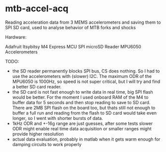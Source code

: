 # mtb-accel-acq
Reading acceleration data from 3 MEMS accelerometers and saving them to SPI SD card, used to analyse behavior of MTB forks and shocks

Hardware:

Adafruit Itsybitsy M4 Express MCU
SPI microSD Reader
MPU6050 Accelerometers

TODO:
- the SD reader permanently blocks SPI bus, CS does nothing. So I had to use the accelerometers with (slower) I2C. The maximum ODR of the MPU6050 is 1000Hz, so speed is not super critical, but I will try and find a better SD card reader.
- the SD card is not fast enough to write data in real time, big SPI flash would be better. For the moment I used onboard RAM of the M4 to buffer data for 5 seconds and then stop reading to save to SD card. There are 2MB SPI flash on the board too, but thats still not enough to buffer a full run and reading from the flash to SD card would take even longer, so I went with shorter bursts of data.
- 1kHz ODR and +-16g range are just guesses, after some tests slower ODR might enable real time data acquisition or smaller ranges might provide higher resolution
- actual data evaluation, probably in matlab when it gets warm enough for damping circuits to work properly
